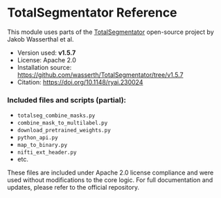 # TotalSegmentator Reference

This module uses parts of the [TotalSegmentator](https://github.com/wasserth/TotalSegmentator) open-source project by Jakob Wasserthal et al.

- Version used: **v1.5.7**
- License: Apache 2.0
- Installation source: https://github.com/wasserth/TotalSegmentator/tree/v1.5.7
- Citation: https://doi.org/10.1148/ryai.230024

### Included files and scripts (partial):
- `totalseg_combine_masks.py`
- `combine_mask_to_multilabel.py`
- `download_pretrained_weights.py`
- `python_api.py`
- `map_to_binary.py`
- `nifti_ext_header.py`
- etc.

These files are included under Apache 2.0 license compliance and were used without modifications to the core logic. For full documentation and updates, please refer to the official repository.
